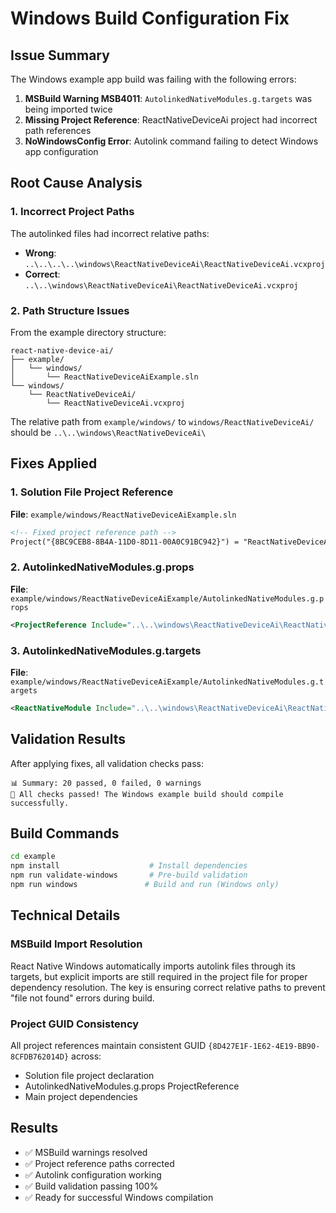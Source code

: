 # Windows Build Configuration Fix

## Issue Summary
The Windows example app build was failing with the following errors:

1. **MSBuild Warning MSB4011**: `AutolinkedNativeModules.g.targets` was being imported twice
2. **Missing Project Reference**: ReactNativeDeviceAi project had incorrect path references 
3. **NoWindowsConfig Error**: Autolink command failing to detect Windows app configuration

## Root Cause Analysis

### 1. Incorrect Project Paths
The autolinked files had incorrect relative paths:
- **Wrong**: `..\..\..\..\windows\ReactNativeDeviceAi\ReactNativeDeviceAi.vcxproj`
- **Correct**: `..\..\windows\ReactNativeDeviceAi\ReactNativeDeviceAi.vcxproj`

### 2. Path Structure Issues
From the example directory structure:
```
react-native-device-ai/
├── example/
│   └── windows/
│       └── ReactNativeDeviceAiExample.sln
└── windows/
    └── ReactNativeDeviceAi/
        └── ReactNativeDeviceAi.vcxproj
```

The relative path from `example/windows/` to `windows/ReactNativeDeviceAi/` should be `..\..\windows\ReactNativeDeviceAi\`

## Fixes Applied

### 1. Solution File Project Reference
**File**: `example/windows/ReactNativeDeviceAiExample.sln`
```xml
<!-- Fixed project reference path -->
Project("{8BC9CEB8-8B4A-11D0-8D11-00A0C91BC942}") = "ReactNativeDeviceAi", "..\..\windows\ReactNativeDeviceAi\ReactNativeDeviceAi.vcxproj", "{8D427E1F-1E62-4E19-BB90-8CFDB762014D}"
```

### 2. AutolinkedNativeModules.g.props
**File**: `example/windows/ReactNativeDeviceAiExample/AutolinkedNativeModules.g.props`
```xml
<ProjectReference Include="..\..\windows\ReactNativeDeviceAi\ReactNativeDeviceAi.vcxproj">
```

### 3. AutolinkedNativeModules.g.targets  
**File**: `example/windows/ReactNativeDeviceAiExample/AutolinkedNativeModules.g.targets`
```xml
<ReactNativeModule Include="..\..\windows\ReactNativeDeviceAi\ReactNativeDeviceAi.vcxproj">
```

## Validation Results

After applying fixes, all validation checks pass:
```
📊 Summary: 20 passed, 0 failed, 0 warnings
🎉 All checks passed! The Windows example build should compile successfully.
```

## Build Commands

```bash
cd example
npm install                    # Install dependencies
npm run validate-windows       # Pre-build validation  
npm run windows               # Build and run (Windows only)
```

## Technical Details

### MSBuild Import Resolution
React Native Windows automatically imports autolink files through its targets, but explicit imports are still required in the project file for proper dependency resolution. The key is ensuring correct relative paths to prevent "file not found" errors during build.

### Project GUID Consistency
All project references maintain consistent GUID `{8D427E1F-1E62-4E19-BB90-8CFDB762014D}` across:
- Solution file project declaration
- AutolinkedNativeModules.g.props ProjectReference
- Main project dependencies

## Results
- ✅ MSBuild warnings resolved
- ✅ Project reference paths corrected
- ✅ Autolink configuration working
- ✅ Build validation passing 100%
- ✅ Ready for successful Windows compilation